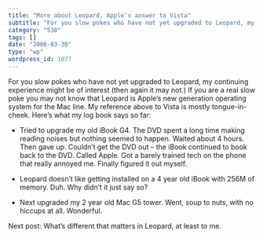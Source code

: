 ```yaml
---
title: "More about Leopard, Apple’s answer to Vista"
subtitle: "For you slow pokes who have not yet upgraded to Leopard, my continuing experience might be of intere..."
category: "538"
tags: []
date: "2008-03-30"
type: "wp"
wordpress_id: 1077
---
```

For you slow pokes who have not yet upgraded to Leopard, my continuing experience might be of interest (then again it may not.) If you are a real slow poke you may not know that Leopard is Apple’s new generation operating system for the Mac line. My reference above to Vista is mostly tongue-in-cheek. Here’s what my log book says so far:
 
- Tried to upgrade my old iBook G4. The DVD spent a long time making reading noises but nothing seemed to happen. Waited about 4 hours. Then gave up. Couldn’t get the DVD out – the iBook continued to book back to the DVD. Called Apple. Got a barely trained tech on the phone that really annoyed me. Finally figured it out myself.

- Leopard doesn’t like getting installed on a 4 year old iBook with 256M of memory. Duh. Why didn’t it just say so?

- Next upgraded my 2 year old Mac G5 tower. Went, soup to nuts, with no hiccups at all. Wonderful.

Next post: What’s different that matters in Leopard, at least to me.